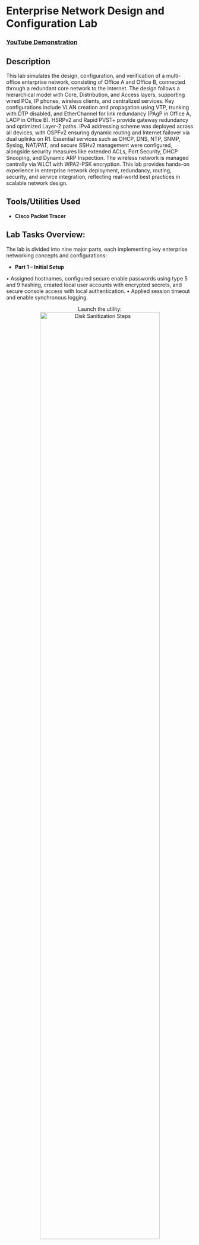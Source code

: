 <h1>Enterprise Network Design and Configuration Lab</h1>

 ### [YouTube Demonstration](https://youtu.be/7eJexJVCqJo)

<h2>Description</h2>
This lab simulates the design, configuration, and verification of a multi-office enterprise network, consisting of Office A and Office B, connected through a redundant core network to the Internet. The design follows a hierarchical model with Core, Distribution, and Access layers, supporting wired PCs, IP phones, wireless clients, and centralized services. Key configurations include VLAN creation and propagation using VTP, trunking with DTP disabled, and EtherChannel for link redundancy (PAgP in Office A, LACP in Office B). HSRPv2 and Rapid PVST+ provide gateway redundancy and optimized Layer-2 paths. IPv4  addressing scheme was deployed across all devices, with OSPFv2 ensuring dynamic routing and Internet failover via dual uplinks on R1. Essential services such as DHCP, DNS, NTP, SNMP, Syslog, NAT/PAT, and secure SSHv2 management were configured, alongside security measures like extended ACLs, Port Security, DHCP Snooping, and Dynamic ARP Inspection. The wireless network is managed centrally via WLC1 with WPA2-PSK encryption.
This lab provides hands-on experience in enterprise network deployment, redundancy, routing, security, and service integration, reflecting real-world best practices in scalable network design. 

<br />


<h2>Tools/Utilities Used</h2>

- <b>Cisco Packet Tracer</b> 

<h2>Lab Tasks Overview:</h2>
The lab is divided into nine major parts, each implementing key enterprise networking concepts and configurations:

- <b>Part 1 – Initial Setup</b>

•	Assigned hostnames, configured secure enable passwords using type 5 and 9 hashing, created local user accounts with encrypted secrets, and secure console access with local authentication.
•	Applied session timeout and enable synchronous logging.



<p align="center">
Launch the utility: <br/>
<img src="https://i.imgur.com/62TgaWL.png" height="80%" width="80%" alt="Disk Sanitization Steps"/>
<br />
<br />
Select the disk:  <br/>
<img src="https://i.imgur.com/tcTyMUE.png" height="80%" width="80%" alt="Disk Sanitization Steps"/>
<br />
<br />
Enter the number of passes: <br/>
<img src="https://i.imgur.com/nCIbXbg.png" height="80%" width="80%" alt="Disk Sanitization Steps"/>
<br />
<br />
Confirm your selection:  <br/>
<img src="https://i.imgur.com/cdFHBiU.png" height="80%" width="80%" alt="Disk Sanitization Steps"/>
<br />
<br />
Wait for process to complete (may take some time):  <br/>
<img src="https://i.imgur.com/JL945Ga.png" height="80%" width="80%" alt="Disk Sanitization Steps"/>
<br />
<br />
Sanitization complete:  <br/>
<img src="https://i.imgur.com/K71yaM2.png" height="80%" width="80%" alt="Disk Sanitization Steps"/>
<br />
<br />
Observe the wiped disk:  <br/>
<img src="https://i.imgur.com/AeZkvFQ.png" height="80%" width="80%" alt="Disk Sanitization Steps"/>
</p>

<!--
 ```diff
- text in red
+ text in green
! text in orange
# text in gray
@@ text in purple (and bold)@@
```
--!>

